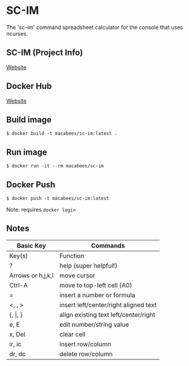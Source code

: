 # SC-IM
The 'sc-im' command spreadsheet calculator for the console that uses ncurses.

## SC-IM (Project Info)
[Website](https://github.com/andmarti1424/sc-im)

## Docker Hub
[Website](https://hub.docker.com/r/macabees/sc-im/)

## Build image
`$ docker build -t macabees/sc-im:latest .`

## Run image
`$ docker run -it --rm macabees/sc-im`

## Docker Push
`$ docker push -t macabees/sc-im:latest`

Note: requires `docker login`

## Notes
| Basic Key         | Commands                              |
| ----------------- | ------------------------------------- |
| Key(s)            | Function                              |
| ?                 | help (super helpful!)                 |
| Arrows or h,j,k,l | move cursor                           |
| Ctrl-A            | move to top-left cell (A0)            |
| =                 | insert a number or formula            |
| <, \, >           | insert left/center/right aligned text |
| {, \|, }          | align existing text left/center/right |
| e, E              | edit number/string value              |
| x, Del            | clear cell                            |
| ir, ic            | insert row/column                     |
| dr, dc            | delete row/column                     |
